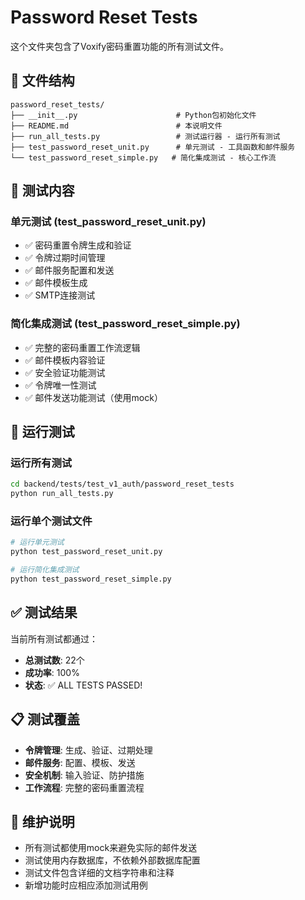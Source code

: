 # Password Reset Tests

这个文件夹包含了Voxify密码重置功能的所有测试文件。

## 📁 文件结构

```
password_reset_tests/
├── __init__.py                      # Python包初始化文件
├── README.md                        # 本说明文件
├── run_all_tests.py                 # 测试运行器 - 运行所有测试
├── test_password_reset_unit.py      # 单元测试 - 工具函数和邮件服务
└── test_password_reset_simple.py   # 简化集成测试 - 核心工作流
```

## 🧪 测试内容

### 单元测试 (test_password_reset_unit.py)
- ✅ 密码重置令牌生成和验证
- ✅ 令牌过期时间管理
- ✅ 邮件服务配置和发送
- ✅ 邮件模板生成
- ✅ SMTP连接测试

### 简化集成测试 (test_password_reset_simple.py)
- ✅ 完整的密码重置工作流逻辑
- ✅ 邮件模板内容验证
- ✅ 安全验证功能测试
- ✅ 令牌唯一性测试
- ✅ 邮件发送功能测试（使用mock）

## 🚀 运行测试

### 运行所有测试
```bash
cd backend/tests/test_v1_auth/password_reset_tests
python run_all_tests.py
```

### 运行单个测试文件
```bash
# 运行单元测试
python test_password_reset_unit.py

# 运行简化集成测试
python test_password_reset_simple.py
```

## ✅ 测试结果

当前所有测试都通过：
- **总测试数**: 22个
- **成功率**: 100%
- **状态**: ✅ ALL TESTS PASSED!

## 📋 测试覆盖

- **令牌管理**: 生成、验证、过期处理
- **邮件服务**: 配置、模板、发送
- **安全机制**: 输入验证、防护措施
- **工作流程**: 完整的密码重置流程

## 🔧 维护说明

- 所有测试都使用mock来避免实际的邮件发送
- 测试使用内存数据库，不依赖外部数据库配置
- 测试文件包含详细的文档字符串和注释
- 新增功能时应相应添加测试用例 